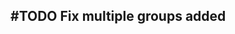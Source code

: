 ## #TODO Fix multiple groups added
<!-- 
#task
created:2023-12-21T18:52:05.657Z
group:"Ungrouped Tasks"
story-id:Plan-a-story
task-id:HauJZ
-->
